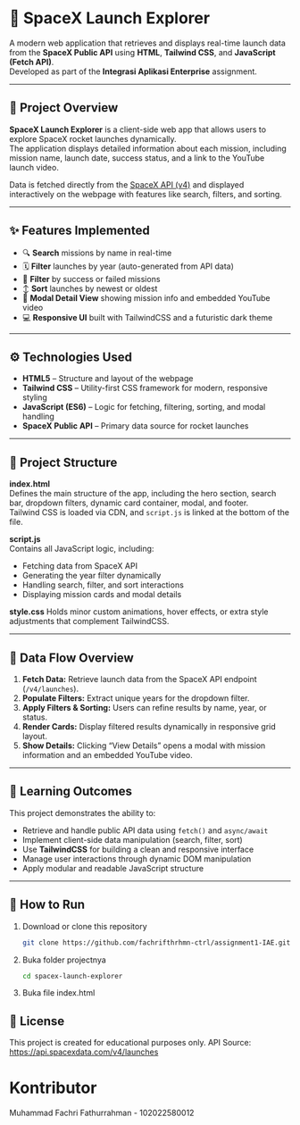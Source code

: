 # 🚀 SpaceX Launch Explorer

A modern web application that retrieves and displays real-time launch data from the **SpaceX Public API** using **HTML**, **Tailwind CSS**, and **JavaScript (Fetch API)**.  
Developed as part of the **Integrasi Aplikasi Enterprise** assignment.

---

## 📖 Project Overview

**SpaceX Launch Explorer** is a client-side web app that allows users to explore SpaceX rocket launches dynamically.  
The application displays detailed information about each mission, including mission name, launch date, success status, and a link to the YouTube launch video.

Data is fetched directly from the [SpaceX API (v4)](https://api.spacexdata.com/v4/launches) and displayed interactively on the webpage with features like search, filters, and sorting.

---

## ✨ Features Implemented

- 🔍 **Search** missions by name in real-time  
- 🗓️ **Filter** launches by year (auto-generated from API data)  
- 🚀 **Filter** by success or failed missions  
- ↕️ **Sort** launches by newest or oldest  
- 🎥 **Modal Detail View** showing mission info and embedded YouTube video  
- 💻 **Responsive UI** built with TailwindCSS and a futuristic dark theme  

---

## ⚙️ Technologies Used

- **HTML5** – Structure and layout of the webpage  
- **Tailwind CSS** – Utility-first CSS framework for modern, responsive styling  
- **JavaScript (ES6)** – Logic for fetching, filtering, sorting, and modal handling  
- **SpaceX Public API** – Primary data source for rocket launches  

---

## 📂 Project Structure

**index.html**  
Defines the main structure of the app, including the hero section, search bar, dropdown filters, dynamic card container, modal, and footer.  
Tailwind CSS is loaded via CDN, and `script.js` is linked at the bottom of the file.  

**script.js**  
Contains all JavaScript logic, including:
- Fetching data from SpaceX API  
- Generating the year filter dynamically  
- Handling search, filter, and sort interactions  
- Displaying mission cards and modal details  

**style.css** 
Holds minor custom animations, hover effects, or extra style adjustments that complement TailwindCSS.

---

## 🔁 Data Flow Overview

1. **Fetch Data:** Retrieve launch data from the SpaceX API endpoint (`/v4/launches`).  
2. **Populate Filters:** Extract unique years for the dropdown filter.  
3. **Apply Filters & Sorting:** Users can refine results by name, year, or status.  
4. **Render Cards:** Display filtered results dynamically in responsive grid layout.  
5. **Show Details:** Clicking “View Details” opens a modal with mission information and an embedded YouTube video.

---

## 🧠 Learning Outcomes

This project demonstrates the ability to:
- Retrieve and handle public API data using `fetch()` and `async/await`  
- Implement client-side data manipulation (search, filter, sort)  
- Use **TailwindCSS** for building a clean and responsive interface  
- Manage user interactions through dynamic DOM manipulation  
- Apply modular and readable JavaScript structure  

---

## 🚀 How to Run

1. Download or clone this repository  
   ```bash
   git clone https://github.com/fachrifthrhmn-ctrl/assignment1-IAE.git
2. Buka folder projectnya
   ```bash
   cd spacex-launch-explorer
3. Buka file index.html

## 📜 License

This project is created for educational purposes only.
API Source: https://api.spacexdata.com/v4/launches 

# Kontributor

Muhammad Fachri Fathurrahman - 102022580012